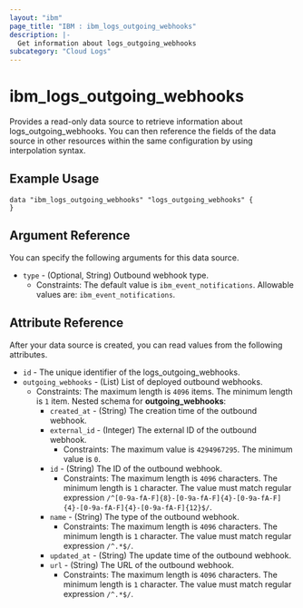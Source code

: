 ```yaml
---
layout: "ibm"
page_title: "IBM : ibm_logs_outgoing_webhooks"
description: |-
  Get information about logs_outgoing_webhooks
subcategory: "Cloud Logs"
---
```


# ibm_logs_outgoing_webhooks

Provides a read-only data source to retrieve information about logs_outgoing_webhooks. You can then reference the fields of the data source in other resources within the same configuration by using interpolation syntax.

## Example Usage

```hcl
data "ibm_logs_outgoing_webhooks" "logs_outgoing_webhooks" {
}
```

## Argument Reference

You can specify the following arguments for this data source.

* `type` - (Optional, String) Outbound webhook type.
  * Constraints: The default value is `ibm_event_notifications`. Allowable values are: `ibm_event_notifications`.

## Attribute Reference

After your data source is created, you can read values from the following attributes.

* `id` - The unique identifier of the logs_outgoing_webhooks.
* `outgoing_webhooks` - (List) List of deployed outbound webhooks.
  * Constraints: The maximum length is `4096` items. The minimum length is `1` item.
Nested schema for **outgoing_webhooks**:
	* `created_at` - (String) The creation time of the outbound webhook.
	* `external_id` - (Integer) The external ID of the outbound webhook.
	  * Constraints: The maximum value is `4294967295`. The minimum value is `0`.
	* `id` - (String) The ID of the outbound webhook.
	  * Constraints: The maximum length is `4096` characters. The minimum length is `1` character. The value must match regular expression `/^[0-9a-fA-F]{8}-[0-9a-fA-F]{4}-[0-9a-fA-F]{4}-[0-9a-fA-F]{4}-[0-9a-fA-F]{12}$/`.
	* `name` - (String) The type of the outbound webhook.
	  * Constraints: The maximum length is `4096` characters. The minimum length is `1` character. The value must match regular expression `/^.*$/`.
	* `updated_at` - (String) The update time of the outbound webhook.
	* `url` - (String) The URL of the outbound webhook.
	  * Constraints: The maximum length is `4096` characters. The minimum length is `1` character. The value must match regular expression `/^.*$/`.

